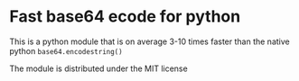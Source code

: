 Fast base64 ecode for python
=========

This is a python module that is on average 3-10 times faster than the native python `base64.encodestring()`

The module is distributed under the MIT license
